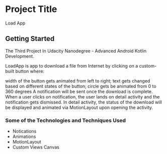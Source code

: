 # Project Title
Load App

## Getting Started

The Third Project In Udacity Nanodegree - Advanced Android Kotlin Development.

LoadApp is app to download a file from Internet by clicking on a custom-built button where:

width of the button gets animated from left to right;
text gets changed based on different states of the button;
circle gets be animated from 0 to 360 degrees
A notification will be sent once the download is complete. When a user clicks on notification, the user lands on detail activity and the notification gets dismissed. In detail activity, the status of the download will be displayed and animated via MotionLayout upon opening the activity.

### Some of the Technologies and Techniques Used

- Notications
- Animations
- MotionLayout
- Custom Views Canvas
